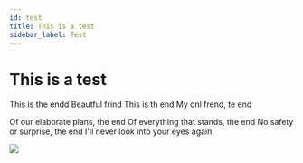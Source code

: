 ```yaml
---
id: test
title: This is a test
sidebar_label: Test
---
```


# This is a test

This is the endd
Beautful frind
This is th end
My onl frend, te end

Of our elaborate plans, the end
Of everything that stands, the end
No safety or surprise, the end
I'll never look into your eyes again


![](/img/bb-docs--github.png)
